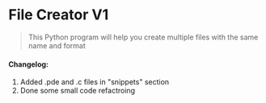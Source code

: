 # File Creator V1
   > This Python program will help you create multiple files with the same name and format   

#### Changelog:
1. Added .pde and .c files in "snippets" section
2. Done some small code refactroing
